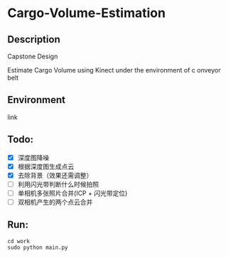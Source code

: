 # Cargo-Volume-Estimation

## Description
Capstone Design 

Estimate Cargo Volume using Kinect under the environment of c onveyor belt

## Environment

link

## Todo:
- [x] 深度图降噪
- [x] 根据深度图生成点云
- [x] 去除背景（效果还需调整）
- [ ] 利用闪光带判断什么时候拍照
- [ ] 单相机多张照片合并(ICP + 闪光带定位)
- [ ] 双相机产生的两个点云合并

## Run:

<pre><code>cd work
sudo python main.py
</code></pre>
